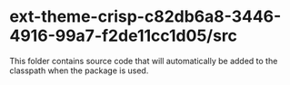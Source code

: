 # ext-theme-crisp-c82db6a8-3446-4916-99a7-f2de11cc1d05/src

This folder contains source code that will automatically be added to the classpath when
the package is used.
